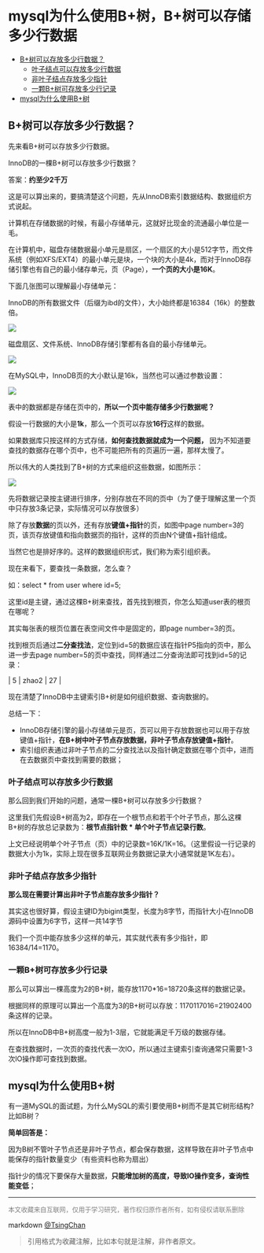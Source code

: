 mysql为什么使用B+树，B+树可以存储多少行数据
=======================================


- [B+树可以存放多少行数据？](#b树可以存放多少行数据)
    - [叶子结点可以存放多少行数据](#叶子结点可以存放多少行数据)
    - [非叶子结点存放多少指针](#非叶子结点存放多少指针)
    - [一颗B+树可存放多少行记录](#一颗b树可存放多少行记录)
- [mysql为什么使用B+树](#mysql为什么使用b树)




## B+树可以存放多少行数据？

先来看B+树可以存放多少行数据。

InnoDB的一棵B+树可以存放多少行数据？

答案：**约至少2千万**


这是可以算出来的，要搞清楚这个问题，先从InnoDB索引数据结构、数据组织方式说起。

计算机在存储数据的时候，有最小存储单元，这就好比现金的流通最小单位是一毛。

在计算机中，磁盘存储数据最小单元是扇区，一个扇区的大小是512字节，而文件系统（例如XFS/EXT4）的最小单元是块，一个块的大小是4k，而对于InnoDB存储引擎也有自己的最小储存单元，页（Page），**一个页的大小是16K**。

下面几张图可以理解最小存储单元：

InnoDB的所有数据文件（后缀为ibd的文件），大小始终都是16384（16k）的整数倍。


![](https://pic3.zhimg.com/v2-022637c06591fd803742e11ac4b3cf86_b.jpg)

磁盘扇区、文件系统、InnoDB存储引擎都有各自的最小存储单元。



![](https://pic2.zhimg.com/v2-64ecbd48a9512c0f715e729563176e3d_b.jpg)

在MySQL中，InnoDB页的大小默认是16k，当然也可以通过参数设置：



![](https://pic1.zhimg.com/v2-3624b63b847bdb685c84670d2da296b8_b.jpg)

表中的数据都是存储在页中的，**所以一个页中能存储多少行数据呢？**

假设一行数据的大小是**1k**，那么一个页可以存放**16行**这样的数据。

如果数据库只按这样的方式存储，**如何查找数据就成为一个问题，** 因为不知道要查找的数据存在哪个页中，也不可能把所有的页遍历一遍，那样太慢了。

所以伟大的人类找到了B+树的方式来组织这些数据，如图所示：

![](https://pic4.zhimg.com/v2-572d1491defe585a30c0a6f4869336a7_b.jpg)

先将数据记录按主键进行排序，分别存放在不同的页中（为了便于理解这里一个页中只存放3条记录，实际情况可以存放很多）

除了存放**数据**的页以外，还有存放**键值+指针**的页，如图中page number=3的页，该页存放键值和指向数据页的指针，这样的页由N个键值+指针组成。

当然它也是排好序的。这样的数据组织形式，我们称为索引组织表。

现在来看下，要查找一条数据，怎么查？

如：select \* from user where id=5;

这里id是主键，通过这棵B+树来查找，首先找到根页，你怎么知道user表的根页在哪呢？

其实每张表的根页位置在表空间文件中是固定的，即page number=3的页。

找到根页后通过**二分查找法**，定位到id=5的数据应该在指针P5指向的页中，那么进一步去page number=5的页中查找，同样通过二分查询法即可找到id=5的记录：

| 5 | zhao2 | 27 |

现在清楚了InnoDB中主键索引B+树是如何组织数据、查询数据的。

总结一下：

- InnoDB存储引擎的最小存储单元是页，页可以用于存放数据也可以用于存放键值+指针，**在B+树中叶子节点存放数据，非叶子节点存放键值+指针**。
- 索引组织表通过非叶子节点的二分查找法以及指针确定数据在哪个页中，进而在去数据页中查找到需要的数据；


### 叶子结点可以存放多少行数据

那么回到我们开始的问题，通常一棵B+树可以存放多少行数据？

这里我们先假设B+树高为2，即存在一个根节点和若干个叶子节点，那么这棵B+树的存放总记录数为：**根节点指针数 \* 单个叶子节点记录行数**。

上文已经说明单个叶子节点（页）中的记录数=16K/1K=16。（这里假设一行记录的数据大小为1k，实际上现在很多互联网业务数据记录大小通常就是1K左右）。

### 非叶子结点存放多少指针

**那么现在需要计算出非叶子节点能存放多少指针？**

其实这也很好算，假设主键ID为bigint类型，长度为8字节，而指针大小在InnoDB源码中设置为6字节，这样一共14字节

我们一个页中能存放多少这样的单元，其实就代表有多少指针，即16384/14=1170。

### 一颗B+树可存放多少行记录

那么可以算出一棵高度为2的B+树，能存放1170\*16=18720条这样的数据记录。

根据同样的原理可以算出一个高度为3的B+树可以存放：1170117016=21902400条这样的记录。

所以在InnoDB中B+树高度一般为1-3层，它就能满足千万级的数据存储。

在查找数据时，一次页的查找代表一次IO，所以通过主键索引查询通常只需要1-3次IO操作即可查找到数据。


## mysql为什么使用B+树

有一道MySQL的面试题，为什么MySQL的索引要使用B+树而不是其它树形结构?比如B树？


**简单回答是：**

因为B树不管叶子节点还是非叶子节点，都会保存数据，这样导致在非叶子节点中能保存的指针数量变少（有些资料也称为扇出）

指针少的情况下要保存大量数据，**只能增加树的高度，导致IO操作变多，查询性能变低**；


----
<font size=2 color='grey'>本文收藏来自互联网，仅用于学习研究，著作权归原作者所有，如有侵权请联系删除</font>

markdown [@TsingChan](http://www.9ong.com/) 

> 引用格式为收藏注解，比如本句就是注解，非作者原文。
